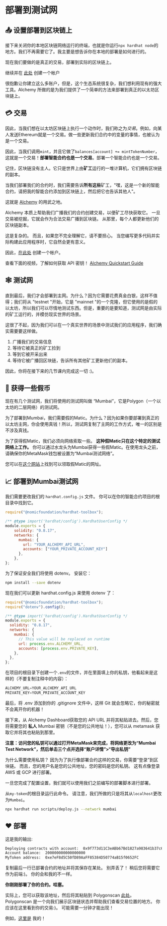# 部署到测试网

## 📤 设置部署到区块链上

接下来关闭你的本地区块链网络运行的终端，也就是你运行`npx hardhat node`的地方。我们不再需要它了。我主要是想告诉你在本地的部署是如何进行的。

现在我们要做的是真正的交易，部署到实际的区块链上。

继续并在 [此处](https://www.alchemy.com/) 创建一个帐户

很抱歉让你建立这么多账户，但是，这个生态系统很复杂，我们想利用现有的强大工具。Alchemy 所做的是为我们提供了一个简单的方法来部署到真正的以太坊区块链上。

## 💳 交易

因此，当我们想在以太坊区块链上执行一个动作时，我们称之为*交易*。例如，向某人发送Ethereum就是一个交易。做一些更新我们合约中的变量的事情，也被认为是一个交易。

因此，当我们调用`mint`，并且它做了`balances[account] += mintTokenNumber`，这就是一个交易！**部署智能合约也是一个交易**。部署一个智能合约也是一个交易。

记住，区块链没有主人。它只是世界上由**矿工**运行的一堆计算机，它们拥有区块链的副本。

当我们部署我们的合约时，我们需要告诉**所有这些**矿工，"嘿，这是一个新的智能合约，请把我的智能合约添加到区块链上，然后把它也告诉其他人"。

这就是 [Alchemy](https://www.alchemy.com/) 的用武之地。

Alchemy 本质上帮助我们广播我们的合约创建交易，以便矿工尽快获取它。 一旦交易被挖掘，它就会作为合法交易广播到区块链。 从那里，每个人都更新他们的区块链副本。

这是复杂的。 而且，如果您不完全理解它，请不要担心。 当您编写更多代码并实际构建此应用程序时，它自然会更有意义。

因此，[在此处](https://www.alchemy.com/) 创建一个帐户。

查看下面的视频，了解如何获取 API 密钥！
[Alchemy Quickstart Guide](https://docs.alchemy.com/docs/alchemy-quickstart-guide#1key-create-an-alchemy-key)

## 🕸️ 测试网

直到最后，我们才会部署到主网。为什么？因为它需要花费真金白银，这样不值得；我们将从 "testnet "开始，它是 "mainnet "的一个克隆，但它使用的是假的以太坊，所以我们可以尽情地测试东西。但是，重要的是要知道，测试网是由实际的矿工运行的，并模仿现实世界的场景。

这很了不起，因为我们可以在一个真实世界的场景中测试我们的应用程序，我们确实需要要这样做。

1. 广播我们的交易信息
2. 等待它被真正的矿工捡到
3. 等到它被开采出来
4. 等待它被广播回区块链，告诉所有其他矿工更新他们的副本。

因此，你将在接下来的几节课内完成这一切 :)。

## 🤑 获得一些假币

现在有几个测试网，我们将使用的测试网叫做 “Mumbai”，它是Polygon（一个以太坊的二层网络）的测试网。

为了部署到Mumbai，我们需要假的Matic。为什么？因为如果你要部署到真正的以太坊主网，你会使用真钱！所以，测试网复制了主网的工作方式，唯一的区别是不涉及真钱。

为了获得假Matic，我们必须向网络索取一些。 **这种假Matic只在这个特定的测试网络上工作。** 你可以通过水龙头为Mumbai获得一些假Matic。在使用龙头之前，请确保你的MetaMask钱包被设置为“Mumbai测试网络”。

您可以在[这个网站](https://calibration-faucet.filswan.com/#/dashboard)上找到可以领取假Matic的网址。

## 📈 部署到Mumbai测试网

我们需要更改我们的 `hardhat.config.js` 文件。 你可以在你的智能合约项目的根目录中找到它。

```javascript
require("@nomicfoundation/hardhat-toolbox");

/** @type import('hardhat/config').HardhatUserConfig */
module.exports = {
    solidity: "0.8.17",
    networks: {
      mumbai: {
        url: "YOUR_ALCHEMY_API_URL",
        accounts: ["YOUR_PRIVATE_ACCOUNT_KEY"]
      },
    },
};
```

为了保证安全我们将使用 dotenv。 安装它：

```bash
npm install --save dotenv
```

现在我们可以更新 hardhat.config.js 来使用 dotenv 了：

```javascript
require("@nomicfoundation/hardhat-toolbox");
require("dotenv").config();

/** @type import('hardhat/config').HardhatUserConfig */
module.exports = {
  solidity: "0.8.17",
  networks: {
    mumbai: {
      // This value will be replaced on runtime
      url: process.env.ALCHEMY_URL,
      accounts: [process.env.PRIVATE_KEY],
    },
  },
};
```

在项目的根目录下创建一个`.env`的文件，并在里面填上你的私钥，他看起来是这样的（不要复制注释中的内容）：

```javascript
ALCHEMY_URL=YOUR_ALCHEMY_API_URL
PRIVATE_KEY=YOUR_PRIVATE_ACCOUNT_KEY
```

最后，将 .env 添加到你的 .gitignore 文件中，这样 Git 就会忽略它，你的秘密就不会离开你的机器！

接下来，从 Alchemy Dashboard获取您的 API URL 并将其粘贴进去。然后，您将需要您的 **私人** Mumbai 密钥（不是您的公共地址！），您可以从 metamask 获取它并将其也粘贴到那里。

**注意：访问您的私钥可以通过打开MetaMask来完成，将网络更改为“Mumbai Test Network”，然后单击三个点并选择“账户详情”>“导出私钥”**

为什么需要使用私钥？ 因为为了执行像部署合约这样的交易，你需要“登录”到区块链。 而且，您的用户名是您的公共地址，您的密码是您的私钥。 这有点像登录 AWS 或 GCP 进行部署。

一旦您完成了配置设置，我们就可以使用我们之前编写的部署脚本进行部署。

从`my-token`的根目录运行此命令。 请注意，我们所做的只是将其从`localhost`更改为`Mumbai`。

```bash
npx hardhat run scripts/deploy.js --network mumbai
```

## ❤️ 部署

这是我的输出:

```bash
Deploying contracts with account:  0x9f773d11C3eABb67Bd1827a983641b37c6C6B0a5
Account balance:  200000000000000000
MyToken address:  0xe7eF8d5C50fD89AaFF85384D50774aB15f0652FC
```

复制最后一行已部署合约的地址并将其保存在某处。 别弄丢了！ 稍后您将需要它作为前端:)。 你的会和我的不一样。

**你刚刚部署了你的合约。哇塞。**

实际上，您可以获取该地址，然后将其粘贴到 Polygonscan [此处](https://mumbai.polygonscan.com/)。 Polygonscan 是一个向我们展示区块链状态并帮助我们查看交易位置的地方。 你应该在这里看到你的交易:)。 可能需要一分钟才能出现！

例如，[这里是](https://mumbai.polygonscan.com/address/0xe7eF8d5C50fD89AaFF85384D50774aB15f0652FC) 我的！

<!-- 🚨 在你点击 "下一课 "之前 -->